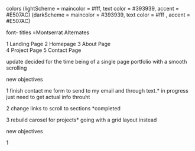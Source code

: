 
colors
(lightScheme = maincolor = #fff, text color = #393939, accent = #E507AC)
(darkScheme = maincolor = #393939, text color = #fff , accent = #E507AC)

font- titles =Montserrat Alternates

1 Landing Page 
2 Homepage
3 About Page    
4 Project Page
5 Contact Page

update
decided for the time being of a single page portfolio with a smooth scrolling

new objectives 


1 finish contact me form to send to my email and through text.* in progress just need to get actual info throuht

2 change links to scroll to sections *completed

3 rebuild carosel for projects* going with a grid layout instead

new objectives

1
